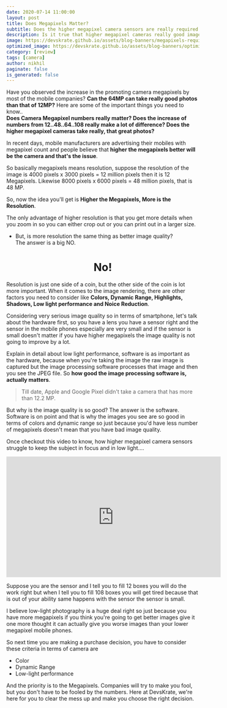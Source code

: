 ```yaml
---
date: 2020-07-14 11:00:00
layout: post
title: Does Megapixels Matter?
subtitle: Does the higher megapixel camera sensors are really required for phones
description: Is it true that higher megapixel cameras really good images that lower ones?
image: https://devskrate.github.io/assets/blog-banners/megapixels-required.jpg
optimized_image: https://devskrate.github.io/assets/blog-banners/optimized/megapixels-required.webp
category: [review]
tags: [camera]
author: nikhil
paginate: false
is_generated: false
---
```


Have you observed the increase in the promoting camera megapixels by most of the mobile companies? **Can the 64MP can take really good photos than that of 12MP?** Here are some of the important things you need to know..  
**Does Camera Megapixel numbers really matter? Does the increase of numbers from 12..48..64..108 really make a lot of difference? Does the higher megapixel cameras take really, that great photos?**

In recent days, mobile manufacturers are advertising their mobiles with megapixel count and people believe that **higher the megapixels better will be the camera and that's the issue**.

So basically megapixels means resolution, suppose the resolution of the image is 4000 pixels x 3000 pixels = 12 million pixels then it is 12 Megapixels. Likewise 8000 pixels x 6000 pixels = 48 million pixels, that is 48 MP.

So, now the idea you'll get is **Higher the Megapixels, More is the Resolution**.

The only advantage of higher resolution is that you get more details when you zoom in so you can either crop out or you can print out in a larger size.

- But, is more resolution the same thing as better image quality?  
The answer is a big NO.
<center>
<h1>No!</h1>
</center>

Resolution is just one side of a coin, but the other side of the coin is lot more important. When it comes to the image rendering, there are other factors you need to consider like **Colors, Dynamic Range, Highlights, Shadows, Low light performance and Noice Reduction**.

Considering very serious image quality so in terms of smartphone, let's talk about the hardware first, so you have a lens you have a sensor right and the sensor in the mobile phones especially are very small and if the sensor is small doesn't matter if you have higher megapixels the image quality is not going to improve by a lot.

Explain in detail about low light performance, software is as important as the hardware, because when you're taking the image the raw image is captured but the image processing software processes that image and then you see the JPEG file. So **how good the image processing software is, actually matters**.

> Till date, Apple and Google Pixel didn't take a camera that has more than 12.2 MP.

But why is the image quality is so good? The answer is the software. Software is on point and that is why the images you see are so good in terms of colors and dynamic range so just because you'd have less number of megapixels doesn't mean that you have bad image quality.

Once checkout this video to know, how higher megapixel camera sensors struggle to keep the subject in focus and in low light....

<iframe width="560" height="315" src="https://www.youtube.com/embed/wegxoNTw0_I" frameborder="0" allow="accelerometer; autoplay; encrypted-media; gyroscope; picture-in-picture" allowfullscreen></iframe>

Suppose you are the sensor and I tell you to fill 12 boxes you will do the work right but when I tell you to fill 108 boxes you will get tired because that is out of your ability same happens with the sensor the sensor is small.

I believe low-light photography is a huge deal right so just because you have more megapixels if you think you're going to get better images give it one more thought it can actually give you worse images than your lower megapixel mobile phones.

So next time you are making a purchase decision, you have to consider these criteria in terms of camera are

- Color
- Dynamic Range
- Low-light performance

And the priority is to the Megapixels. Companies will try to make you fool, but you don't have to be fooled by the numbers. Here at DevsKrate, we're here for you to clear the mess up and make you choose the right decision.
